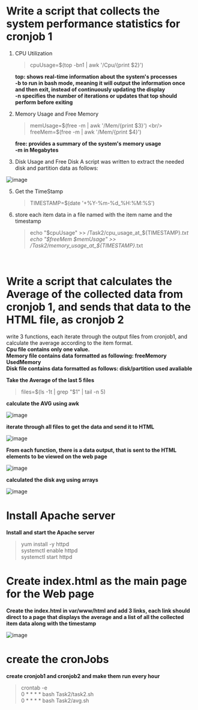 # Write a script that collects the system performance statistics for cronjob 1
     
   1. CPU Utilization
      
      > cpuUsage=$(top -bn1 | awk '/Cpu/{print $2}')

      **top: shows real-time information about the system's processes** <br/>
      **-b to run in bash mode, meaning it will output the information once and then exit, instead of continuously updating the display** <br/>
      **-n  specifies the number of iterations or updates that top should perform before exiting** <br/>

 2. Memory Usage and Free Memory
     
    > memUsage=$(free -m  | awk '/Mem/{print $3}') <br/>
    > freeMem=$(free -m   | awk '/Mem/{print $4}')

     **free: provides a summary of the system's memory usage** <br/>
     **-m in Megabytes** <br/>
 
  3. Disk  Usage and Free Disk
     A script was written to extract the needed disk and partition data as follows:

![image](https://github.com/user-attachments/assets/91d71a63-85af-4a2d-b1a4-05d3f5c08f3b)


  5. Get the TimeStamp
     
     >  TIMESTAMP=$(date '+%Y-%m-%d_%H:%M:%S')   

  6. store each item data in a file named with the item name and the timestamp
     
     > echo "$cpuUsage" >> /Task2/cpu_usage_at_${TIMESTAMP}_.txt  <br/>
     > echo "$freeMem $memUsage" >> /Task2/memory_usage_at_${TIMESTAMP}_.txt

     <br/>
     
# Write a script that calculates the Average of the collected data from cronjob 1, and sends that data to the HTML file, as cronjob 2

 write 3 functions, each iterate through the output files from cronjob1, and calculate the average according to the item format. <br/>
 __Cpu file contains only one value. <br/>__
 __Memory file contains data formatted as following: freeMemory UsedMemory <br/>__
 __Disk file contains data formatted as follows: disk/partition used avaliable <br/>__

 **Take the Average of the last 5 files** 
   > files=$(ls -1t | grep "$1" | tail -n 5)

**calculate the AVG using awk**

 ![image](https://github.com/user-attachments/assets/aa542ef8-31ea-4337-a0aa-96ac79f98294)
 

**iterate through all files to get the data and send it to HTML** 

 ![image](https://github.com/user-attachments/assets/a01dc1fd-0805-4fcb-a126-9bca2531eef6)


 **From each function, there is a data output, that is sent to the HTML elements to be viewed on the web page**
 
 ![image](https://github.com/user-attachments/assets/ea5b2d8f-1bc9-4258-afb9-06283e106646)


**calculated the disk avg using arrays**

  ![image](https://github.com/user-attachments/assets/599643e7-a8d0-4528-a166-6c38d6a19a42)


 
# Install Apache server
  **Install and start the Apache server** <br/>
  > yum install -y httpd <br/>
  > systemctl enable httpd <br/>
  > systemctl start httpd  <br/>  

# Create index.html as the main page for the Web page

  **Create the index.html in var/www/html and add 3 links, each link should direct to a page that displays the average and a list of all the collected item data along with the timestamp** <br/>

  ![image](https://github.com/user-attachments/assets/bea7b81a-e36b-4163-a021-a3698752a172)


# create the cronJobs

**create cronjob1 and cronjob2 and make them run every hour** <br/>
  > crontab -e <br/>
  > 0 * * * * bash Task2/task2.sh <br/>
  > 0 * * * * bash Task2/avg.sh 




      
       
      
